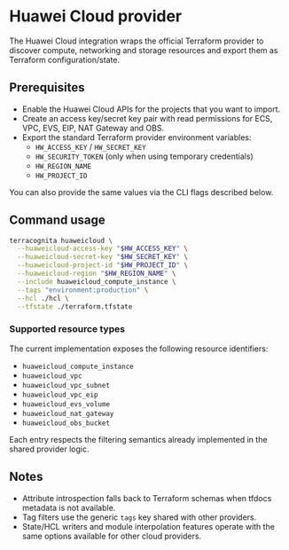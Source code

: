 # Huawei Cloud provider

The Huawei Cloud integration wraps the official Terraform provider to discover compute, networking and storage resources and export them as Terraform configuration/state.

## Prerequisites

* Enable the Huawei Cloud APIs for the projects that you want to import.
* Create an access key/secret key pair with read permissions for ECS, VPC, EVS, EIP, NAT Gateway and OBS.
* Export the standard Terraform provider environment variables:
  * `HW_ACCESS_KEY` / `HW_SECRET_KEY`
  * `HW_SECURITY_TOKEN` (only when using temporary credentials)
  * `HW_REGION_NAME`
  * `HW_PROJECT_ID`

You can also provide the same values via the CLI flags described below.

## Command usage

```bash
terracognita huaweicloud \
  --huaweicloud-access-key "$HW_ACCESS_KEY" \
  --huaweicloud-secret-key "$HW_SECRET_KEY" \
  --huaweicloud-project-id "$HW_PROJECT_ID" \
  --huaweicloud-region "$HW_REGION_NAME" \
  --include huaweicloud_compute_instance \
  --tags "environment:production" \
  --hcl ./hcl \
  --tfstate ./terraform.tfstate
```

### Supported resource types

The current implementation exposes the following resource identifiers:

* `huaweicloud_compute_instance`
* `huaweicloud_vpc`
* `huaweicloud_vpc_subnet`
* `huaweicloud_vpc_eip`
* `huaweicloud_evs_volume`
* `huaweicloud_nat_gateway`
* `huaweicloud_obs_bucket`

Each entry respects the filtering semantics already implemented in the shared provider logic.

## Notes

* Attribute introspection falls back to Terraform schemas when tfdocs metadata is not available.
* Tag filters use the generic `tags` key shared with other providers.
* State/HCL writers and module interpolation features operate with the same options available for other cloud providers.
